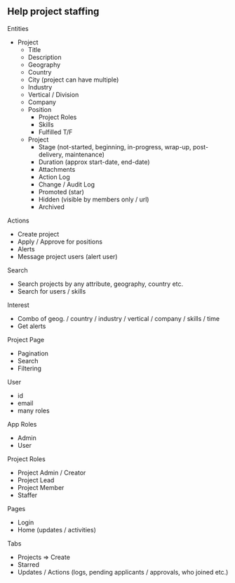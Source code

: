 ## Help project staffing

Entities

- Project
  - Title
  - Description
  - Geography
  - Country
  - City (project can have multiple)
  - Industry
  - Vertical / Division
  - Company
  - Position
    - Project Roles
    - Skills
    - Fulfilled T/F
  - Project
    - Stage (not-started, beginning, in-progress, wrap-up, post-delivery, maintenance)
    - Duration (approx start-date, end-date)
    - Attachments
    - Action Log
    - Change / Audit Log
    - Promoted (star)
    - Hidden (visible by members only / url)
    - Archived

Actions

- Create project
- Apply / Approve for positions
- Alerts
- Message project users (alert user)

Search

- Search projects by any attribute, geography, country etc.
- Search for users / skills

Interest

- Combo of geog. / country / industry / vertical / company / skills / time
- Get alerts

Project Page

- Pagination
- Search
- Filtering

User

- id
- email
- many roles

App Roles

- Admin
- User

Project Roles

- Project Admin / Creator
- Project Lead
- Project Member
- Staffer

Pages

- Login
- Home (updates / activities)

Tabs

- Projects => Create
- Starred
- Updates / Actions (logs, pending applicants / approvals, who joined etc.)

